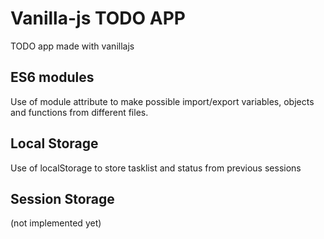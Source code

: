 # Vanilla-js TODO APP

TODO app made with vanillajs

## ES6 modules
Use of module attribute to make possible import/export variables, objects and functions from different files.

## Local Storage
Use of localStorage to store tasklist and status from previous sessions

## Session Storage
(not implemented yet)
